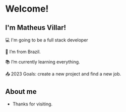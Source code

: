 # Welcome!

## I'm Matheus Villar!

:computer: I'm going to be a full stack developer

:house_with_garden: I’m from Brazil.

:books: I’m currently learning everything.

:outbox_tray: 2023 Goals: create a new project and find a new job.

## About me


  
- Thanks for visiting.
